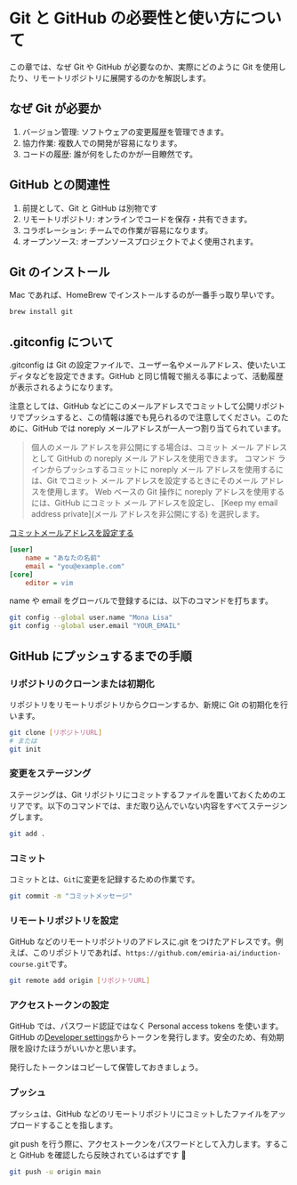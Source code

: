 # Git と GitHub の必要性と使い方について

この章では、なぜ Git や GitHub が必要なのか、実際にどのように Git を使用したり、リモートリポジトリに展開するのかを解説します。

## なぜ Git が必要か

1. バージョン管理: ソフトウェアの変更履歴を管理できます。
1. 協力作業: 複数人での開発が容易になります。
1. コードの履歴: 誰が何をしたのかが一目瞭然です。

## GitHub との関連性

1. 前提として、Git と GitHub は別物です
1. リモートリポジトリ: オンラインでコードを保存・共有できます。
1. コラボレーション: チームでの作業が容易になります。
1. オープンソース: オープンソースプロジェクトでよく使用されます。

## Git のインストール

Mac であれば、HomeBrew でインストールするのが一番手っ取り早いです。

```bash
brew install git
```

## .gitconfig について

.gitconfig は Git の設定ファイルで、ユーザー名やメールアドレス、使いたいエディタなどを設定できます。GitHub と同じ情報で揃える事によって、活動履歴が表示されるようになります。

注意としては、GitHub などにこのメールアドレスでコミットして公開リポジトリでプッシュすると、この情報は誰でも見られるので注意してください。このために、GitHub では noreply メールアドレスが一人一つ割り当てられています。

> 個人のメール アドレスを非公開にする場合は、コミット メール アドレスとして GitHub の noreply メール アドレスを使用できます。 コマンド ラインからプッシュするコミットに noreply メール アドレスを使用するには、Git でコミット メール アドレスを設定するときにそのメール アドレスを使用します。 Web ベースの Git 操作に noreply アドレスを使用するには、GitHub にコミット メール アドレスを設定し、 [Keep my email address private](メール アドレスを非公開にする) を選択します。

[コミットメールアドレスを設定する](https://docs.github.com/ja/account-and-profile/setting-up-and-managing-your-personal-account-on-github/managing-email-preferences/setting-your-commit-email-address)

```ini
[user]
    name = "あなたの名前"
    email = "you@example.com"
[core]
    editor = vim
```

name や email をグローバルで登録するには、以下のコマンドを打ちます。

```bash
git config --global user.name "Mona Lisa"
git config --global user.email "YOUR_EMAIL"
```

## GitHub にプッシュするまでの手順

### リポジトリのクローンまたは初期化

リポジトリをリモートリポジトリからクローンするか、新規に Git の初期化を行います。

```bash
git clone [リポジトリURL]
# または
git init
```

### 変更をステージング

ステージングは、Git リポジトリにコミットするファイルを置いておくためのエリアです。以下のコマンドでは、まだ取り込んでいない内容をすべてステージングします。

```bash
git add .
```

### コミット

コミットとは、`Git`に変更を記録するための作業です。

```bash
git commit -m "コミットメッセージ"
```

### リモートリポジトリを設定

GitHub などのリモートリポジトリのアドレスに.git をつけたアドレスです。例えば、このリポジトリであれば、`https://github.com/emiria-ai/induction-course.git`です。

```bash
git remote add origin [リポジトリURL]
```

### アクセストークンの設定

GitHub では、パスワード認証ではなく Personal access tokens を使います。GitHub の[Developer settings](https://github.com/settings/developers)からトークンを発行します。安全のため、有効期限を設けたほうがいいかと思います。

発行したトークンはコピーして保管しておきましょう。

### プッシュ

プッシュは、GitHub などのリモートリポジトリにコミットしたファイルをアップロードすることを指します。

git push を行う際に、アクセストークンをパスワードとして入力します。すること GitHub を確認したら反映されているはずです 🎉

```bash
git push -u origin main
```
